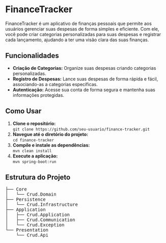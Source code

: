 <!DOCTYPE html>
<html lang="pt-BR">
<head>
    <meta charset="UTF-8">
    <meta name="viewport" content="width=device-width, initial-scale=1.0">
    <title>FinanceTracker</title>
</head>
<body>

<h1>FinanceTracker</h1>

<p>FinanceTracker é um aplicativo de finanças pessoais que permite aos usuários gerenciar suas despesas de forma simples e eficiente. Com ele, você pode criar categorias personalizadas para suas despesas e registrar cada lançamento, ajudando a ter uma visão clara das suas finanças.</p>

<h2>Funcionalidades</h2>
<ul>
    <li><strong>Criação de Categorias:</strong> Organize suas despesas criando categorias personalizadas.</li>
    <li><strong>Registro de Despesas:</strong> Lance suas despesas de forma rápida e fácil, associando-as a categorias específicas.</li>
    <li><strong>Autenticação:</strong> Acesse sua conta de forma segura e mantenha suas informações protegidas.</li>
</ul>

<h2>Como Usar</h2>
<ol>
  <li>
    <strong>Clone o repositório:</strong><br>
    <code>git clone https://github.com/seu-usuario/finance-tracker.git</code>
  </li>
  <li>
    <strong>Navegue até o diretório do projeto:</strong><br>
    <code>cd finance-tracker</code>
  </li>
  <li>
    <strong>Compile e instale as dependências:</strong><br>
    <code>mvn clean install</code>
  </li>
  <li>
    <strong>Execute a aplicação:</strong><br>
    <code>mvn spring-boot:run</code>
  </li>
</ol>

<h2>Estrutura do Projeto</h2>
<pre>
├── Core
│   └── Crud.Domain
├── Persistence
│   └── Crud.Infrastructure
├── Application
│   ├── Crud.Application
│   ├── Crud.Communication
│   └── Crud.Exception
└── Presentation
    └── Crud.Api
</pre>


</body>
</html>
